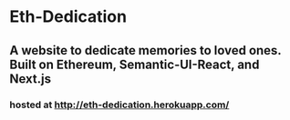 # Eth-Dedication
## A website to dedicate memories to loved ones. Built on Ethereum, Semantic-UI-React, and Next.js
### hosted at http://eth-dedication.herokuapp.com/

